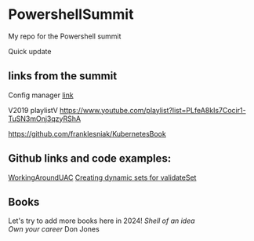 # PowershellSummit
My repo for the Powershell summit 

Quick update

## links from the summit



Config manager [link](https://pwsh.ca/summit21)

V2019 playlistV
https://www.youtube.com/playlist?list=PLfeA8kIs7Cocir1-TuSN3mOnj3qzyRShA 

https://github.com/franklesniak/KubernetesBook




## Github links and code examples:

[WorkingAroundUAC](https://github.com/dohminion/LightningDemo)
[Creating dynamic sets for validateSet](https://vexx32.github.io/2018/11/29/Dynamic-ValidateSet/)

## Books
Let's try to add more books here in 2024!
*Shell of an idea*  
*Own your career* Don Jones
